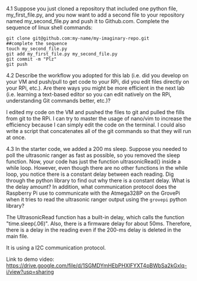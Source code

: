 4.1
Suppose you just cloned a repository that included one python file, my_first_file.py, and you now want to add a second file to your repository named my_second_file.py and push it to Github.com. Complete the sequence of linux shell commands:
		
	git clone git@github.com:my-name/my-imaginary-repo.git
	##complete the sequence
	touch my_second_file.py
	git add my_first_file.py my_second_file.py
	git commit -m "Plz"
	git push

4.2
Describe the workflow you adopted for this lab (i.e. did you develop on your VM and push/pull to get code to your RPi, did you edit files directly on your RPi, etc.).  Are there ways you might be more efficient in the next lab (i.e. learning a text-based editor so you can edit natively on the RPi, understanding Git commands better, etc.)?

I edited my code on the VM and pushed the files to git and pulled the fills from git to the RPi. I can try to master the usage of nano/vim to increase the efficiency because I can simply edit the code on the terminal. I could also write a script that concatenates all of the git commands so that they will run at once.

4.3
In the starter code, we added a 200 ms sleep. Suppose you needed to poll the ultrasonic ranger as fast as possible, so you removed the sleep function. Now, your code has just the function ultrasonicRead() inside a while loop. However, even though there are no other functions in the while loop, you notice there is a constant delay between each reading. Dig through the python library to find out why there is a constant delay. What is the delay amount? In addition, what communication protocol does the Raspberry Pi use to communicate with the Atmega328P on the GrovePi when it tries to read the ultrasonic ranger output using the `grovepi` python library?

The UltrasonicRead function has a built-in delay, which calls the function "time.sleep(.06)". Also, there is a firmware delay for about 50ms. Therefore, there is a delay in the reading even if the 200-ms delay is deleted in the main file.

It is using a I2C communication protocol.

Link to demo video:
https://drive.google.com/file/d/1SGMDYmHEbPHXlFYXT4pBWbSa2kGxlq-i/view?usp=sharing
